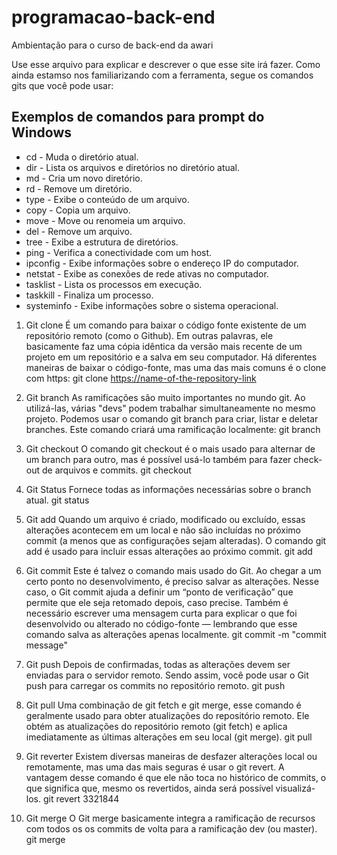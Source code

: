 # programacao-back-end
Ambientação para o curso de back-end da awari

Use esse arquivo para explicar e descrever o que esse site irá fazer. Como ainda estamso nos familiarizando com a ferramenta, segue os comandos gits que você pode usar:
## Exemplos de comandos para prompt do Windows
- cd - Muda o diretório atual.
- dir - Lista os arquivos e diretórios no diretório atual.
- md - Cria um novo diretório.
- rd - Remove um diretório.
- type - Exibe o conteúdo de um arquivo.
- copy - Copia um arquivo.
- move - Move ou renomeia um arquivo.
- del - Remove um arquivo.
- tree - Exibe a estrutura de diretórios.
- ping - Verifica a conectividade com um host.
- ipconfig - Exibe informações sobre o endereço IP do computador.
- netstat - Exibe as conexões de rede ativas no computador.
- tasklist - Lista os processos em execução.
- taskkill - Finaliza um processo.
- systeminfo - Exibe informações sobre o sistema operacional.

1. Git clone
É um comando para baixar o código fonte existente de um repositório remoto (como o Github). Em outras palavras, ele basicamente faz uma cópia idêntica da versão mais recente de um projeto em um repositório e a salva em seu computador.
Há diferentes maneiras de baixar o código-fonte, mas uma das mais comuns é o clone com https:
git clone <https://name-of-the-repository-link>

2. Git branch
As ramificações são muito importantes no mundo git. Ao utilizá-las, várias "devs" podem trabalhar simultaneamente no mesmo projeto. Podemos usar o comando git branch para criar, listar e deletar branches. Este comando criará uma ramificação localmente:
git branch <branch-name>

3. Git checkout 
O comando git checkout é o mais usado para alternar de um branch para outro, mas é possível usá-lo também para fazer check-out de arquivos e commits.
git checkout <name-of-your-branch>

4. Git Status
Fornece todas as informações necessárias sobre o branch atual.
git status

5. Git add
Quando um arquivo é criado, modificado ou excluído, essas alterações acontecem em um local e não são incluídas no próximo commit (a menos que as configurações sejam alteradas). O comando git add é usado para incluir essas alterações ao próximo commit.
git add <file>

6. Git commit
Este é talvez o comando mais usado do Git. Ao chegar a um certo ponto no desenvolvimento, é preciso salvar as alterações. Nesse caso, o Git commit ajuda a definir um “ponto de verificação” que permite que ele seja retomado depois, caso precise.
Também é necessário escrever uma mensagem curta para explicar o que foi desenvolvido ou alterado no código-fonte — lembrando que esse comando  salva as alterações apenas localmente.
git commit -m "commit message"

7. Git push
Depois de confirmadas, todas as alterações devem ser enviadas para o servidor remoto. Sendo assim, você pode usar o Git push para carregar os commits no repositório remoto.
git push <remote> <branch-name>

8. Git pull
Uma combinação de git fetch e git merge, esse comando é geralmente usado para obter atualizações do repositório remoto. Ele obtém as atualizações do repositório remoto (git fetch) e aplica imediatamente as últimas alterações em seu local (git merge).
git pull <remote>

9. Git reverter
Existem diversas maneiras de desfazer alterações local ou remotamente, mas uma das mais seguras é usar o git revert. A vantagem desse comando é que ele não toca no histórico de commits, o que significa que, mesmo os revertidos, ainda será possível visualizá-los.
git revert 3321844

10. Git merge
O Git merge basicamente integra a ramificação de recursos com todos os os commits de volta para a ramificação dev (ou master).
git merge <branch-name>


